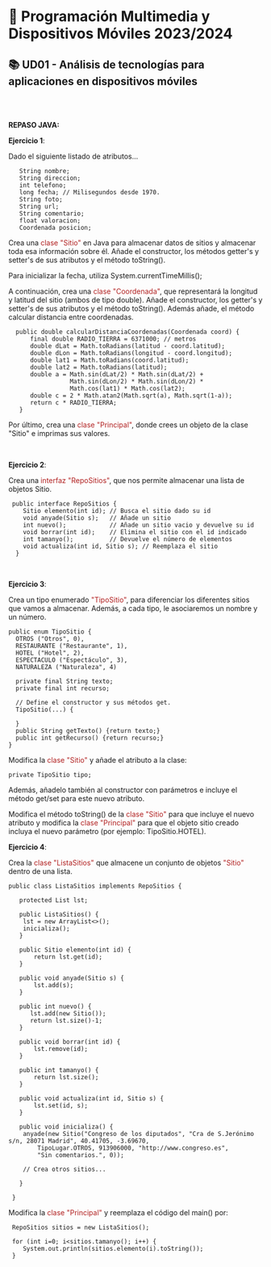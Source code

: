 #  :iphone: Programación Multimedia y Dispositivos Móviles 2023/2024

## :books: UD01 - Análisis de tecnologías para aplicaciones en dispositivos móviles

</br>
</br>

**REPASO JAVA:**

**Ejercicio 1**:

   Dado el siguiente listado de atributos...

       String nombre;
       String direccion;
       int telefono;
       long fecha; // Milisegundos desde 1970.
       String foto;
       String url;
       String comentario;
       float valoracion;
       Coordenada posicion;                                   


 Crea una <span style="color:#b22222;">clase "Sitio"</span> en Java para almacenar datos de sitios y almacenar toda esa información sobre él. Añade el constructor, los métodos getter's y setter's de sus atributos y el método toString().

 Para inicializar la  fecha, utiliza System.currentTimeMillis();

 A continuación, crea una <span style="color:#b22222;">clase "Coordenada"</span>, que representará la longitud y latitud del sitio (ambos de tipo double). Añade el constructor, los getter's y setter's de sus atributos y el método toString(). Además añade, el método calcular distancia entre coordenadas.


      public double calcularDistanciaCoordenadas(Coordenada coord) {
          final double RADIO_TIERRA = 6371000; // metros
          double dLat = Math.toRadians(latitud - coord.latitud);
          double dLon = Math.toRadians(longitud - coord.longitud);
          double lat1 = Math.toRadians(coord.latitud);
          double lat2 = Math.toRadians(latitud);
          double a = Math.sin(dLat/2) * Math.sin(dLat/2) +
                     Math.sin(dLon/2) * Math.sin(dLon/2) *
                     Math.cos(lat1) * Math.cos(lat2);
          double c = 2 * Math.atan2(Math.sqrt(a), Math.sqrt(1-a));
          return c * RADIO_TIERRA;
       }


  Por último, crea una <span style="color:#b22222;">clase "Principal"</span>, donde crees un objeto de la clase "Sitio" e imprimas sus valores.

</br>

**Ejercicio 2**:

Crea una <span style="color:#b22222;">interfaz "RepoSitios"</span>, que nos permite almacenar una lista de objetos Sitio.

     public interface RepoSitios {
        Sitio elemento(int id); // Busca el sitio dado su id
        void anyade(Sitio s);   // Añade un sitio
        int nuevo();            // Añade un sitio vacio y devuelve su id
        void borrar(int id);    // Elimina el sitio con el id indicado
        int tamanyo();          // Devuelve el número de elementos
        void actualiza(int id, Sitio s); // Reemplaza el sitio
      }        

</br>

**Ejercicio 3**:

Crea un tipo enumerado <span style="color:#b22222;">"TipoSitio"</span>, para diferenciar los diferentes sitios que vamos a almacenar. Además, a cada tipo, le asociaremos un nombre y un número.

    public enum TipoSitio {
      OTROS ("Otros", 0),
      RESTAURANTE ("Restaurante", 1),
      HOTEL ("Hotel", 2),
      ESPECTACULO ("Espectáculo", 3),            
      NATURALEZA ("Naturaleza", 4)

      private final String texto;
      private final int recurso;

      // Define el constructor y sus métodos get.
      TipoSitio(...) {          

      }
      public String getTexto() {return texto;}
      public int getRecurso() {return recurso;}
    }


Modifica la <span style="color:#b22222;">clase "Sitio"</span> y añade el atributo a la clase:

    private TipoSitio tipo;
    
Además, añadelo también al constructor con parámetros e incluye el método get/set para este nuevo atributo.

Modifica el método toString() de la <span style="color:#b22222;">clase "Sitio"</span> para que incluye el nuevo atributo y modifica la <span style="color:#b22222;">clase "Principal"</span> para que el objeto sitio creado incluya el nuevo parámetro (por ejemplo: TipoSitio.HOTEL).

**Ejercicio 4**:

Crea la <span style="color:#b22222;">clase "ListaSitios"</span> que almacene un conjunto de objetos <span style="color:#b22222;">"Sitio"</span> dentro de una lista.

    public class ListaSitios implements RepoSitios {

       protected List lst;

       public ListaSitios() {
        lst = new ArrayList<>();
        inicializa();
       }

       public Sitio elemento(int id) {
           return lst.get(id);
       }

       public void anyade(Sitio s) {
           lst.add(s);
       }

       public int nuevo() {          
          lst.add(new Sitio());
          return lst.size()-1;
       }

       public void borrar(int id) {
           lst.remove(id);
       }

       public int tamanyo() {
           return lst.size();
       }

       public void actualiza(int id, Sitio s) {
           lst.set(id, s);
       }

       public void inicializa() {
        anyade(new Sitio("Congreso de los diputados", "Cra de S.Jerónimo s/n, 28071 Madrid", 40.41705, -3.69670,
            TipoLugar.OTROS, 913906000, "http://www.congreso.es",
            "Sin comentarios.", 0));

        // Crea otros sitios...        

       }

     }

Modifica la <span style="color:#b22222;">clase "Principal"</span> y reemplaza el código del main() por:

     RepoSitios sitios = new ListaSitios();

     for (int i=0; i<sitios.tamanyo(); i++) {
        System.out.println(sitios.elemento(i).toString());
     }

